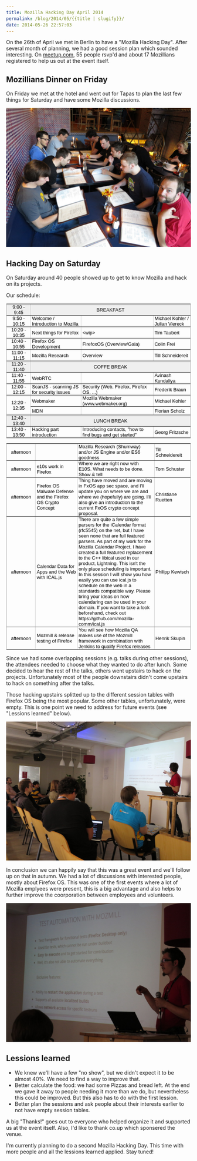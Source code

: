 ```yaml
---
title: Mozilla Hacking Day April 2014
permalink: /blog/2014/05/{{title | slugify}}/
date: 2014-05-26 22:57:03
---
```


On the 26th of April we met in Berlin to have a "Mozilla Hacking Day". After several month of planning, we had a good session plan which sounded interesting. On [meetup.com](http://meetup.com), 55 people rsvp'd and about 17 Mozillians registered to help us out at the event itself.

<!-- excerpt -->

## Mozillians Dinner on Friday

On Friday we met at the hotel and went out for Tapas to plan the last few things for Saturday and have some Mozilla discussions.

[![Berlin_20140425_016_1280](/images/2014/05/Berlin_20140425_016_1280.jpg)](/images/2014/05/Berlin_20140425_016_1280.jpg)

## Hacking Day on Saturday

On Saturday around 40 people showed up to get to know Mozilla and hack on its projects.

Our schedule:

<table dir="ltr" style="table-layout: fixed; font-size: 13px; font-family: arial,sans,sans-serif; border-collapse: collapse; border: 1px solid #ccc;" border="1" cellspacing="0" cellpadding="0"><colgroup><col width="120" /><col width="252" /><col width="341" /><col width="147" /></colgroup>
<tbody>
<tr style="height: 23px;">
<td style="padding: 0px 3px 0px 3px; vertical-align: middle; background-color: #efefef; color: #000000; text-align: center; direction: ltr;">9:00 - 9:45</td>
<td style="padding: 0px 3px 0px 3px; vertical-align: middle; background-color: #efefef; color: #000000; text-align: center; direction: ltr;" colspan="3" rowspan="1">BREAKFAST</td>
</tr>
<tr style="height: 23px;">
<td style="padding: 0px 3px 0px 3px; vertical-align: middle; color: #000000; text-align: center; direction: ltr;">9:50 - 10:15</td>
<td style="padding: 0px 3px 0px 3px; vertical-align: middle; color: #000000; text-align: left; direction: ltr;">Welcome / Introduction to Mozilla</td>
<td style="padding: 0px 3px 0px 3px; vertical-align: middle;"></td>
<td style="padding: 0px 3px 0px 3px; vertical-align: middle; color: #000000; text-align: left; direction: ltr;">Michael Kohler / Julian Viereck</td>
</tr>
<tr style="height: 23px;">
<td style="padding: 0px 3px 0px 3px; vertical-align: middle; color: #000000; text-align: center; direction: ltr;">10:20 - 10:35</td>
<td style="padding: 0px 3px 0px 3px; vertical-align: middle; color: #000000; text-align: left; direction: ltr;">Next things for Firefox</td>
<td style="padding: 0px 3px 0px 3px; vertical-align: middle; color: #000000; text-align: left; direction: ltr;">&lt;wip&gt;</td>
<td style="padding: 0px 3px 0px 3px; vertical-align: middle; color: #000000; text-align: left; direction: ltr;">Tim Taubert</td>
</tr>
<tr style="height: 23px;">
<td style="padding: 0px 3px 0px 3px; vertical-align: middle; color: #000000; text-align: center; direction: ltr;">10:40 - 10:55</td>
<td style="padding: 0px 3px 0px 3px; vertical-align: middle; color: #000000; text-align: left; direction: ltr;">Firefox OS Development</td>
<td style="padding: 0px 3px 0px 3px; vertical-align: middle; color: #000000; text-align: left; direction: ltr;">FirefoxOS (Overview/Gaia)</td>
<td style="padding: 0px 3px 0px 3px; vertical-align: middle; color: #000000; text-align: left; direction: ltr;">Colin Frei</td>
</tr>
<tr style="height: 23px;">
<td style="padding: 0px 3px 0px 3px; vertical-align: middle; color: #000000; text-align: center; direction: ltr;">11:00 - 11:15</td>
<td style="padding: 0px 3px 0px 3px; vertical-align: middle; color: #000000; text-align: left; direction: ltr;">Mozilla Research</td>
<td style="padding: 0px 3px 0px 3px; vertical-align: middle; color: #000000; text-align: left; direction: ltr;">Overview</td>
<td style="padding: 0px 3px 0px 3px; vertical-align: middle; color: #000000; text-align: left; direction: ltr;">Till Schneidereit</td>
</tr>
<tr style="height: 23px;">
<td style="padding: 0px 3px 0px 3px; vertical-align: middle; background-color: #efefef; color: #000000; text-align: center; direction: ltr;">11:20 - 11:40</td>
<td style="padding: 0px 3px 0px 3px; vertical-align: middle; background-color: #efefef; color: #000000; text-align: center; direction: ltr;" colspan="3" rowspan="1">COFFE BREAK</td>
</tr>
<tr style="height: 23px;">
<td style="padding: 0px 3px 0px 3px; vertical-align: middle; color: #000000; text-align: center; direction: ltr;">11:40 - 11:55</td>
<td style="padding: 0px 3px 0px 3px; vertical-align: middle; color: #000000; text-align: left; direction: ltr;">WebRTC</td>
<td style="padding: 0px 3px 0px 3px; vertical-align: middle;"></td>
<td style="padding: 0px 3px 0px 3px; vertical-align: middle; color: #000000; text-align: left; direction: ltr;">Avinash Kundaliya</td>
</tr>
<tr style="height: 23px;">
<td style="padding: 0px 3px 0px 3px; vertical-align: middle; color: #000000; text-align: center; direction: ltr;">12:00 - 12:15</td>
<td style="padding: 0px 3px 0px 3px; vertical-align: middle; color: #000000; text-align: left; direction: ltr;">ScanJS - scanning JS for security issues</td>
<td style="padding: 0px 3px 0px 3px; vertical-align: middle; color: #000000; text-align: left; direction: ltr;">Security (Web, Firefox, Firefox OS, ...)</td>
<td style="padding: 0px 3px 0px 3px; vertical-align: middle; color: #000000; text-align: left; direction: ltr;">Frederik Braun</td>
</tr>
<tr style="height: 23px;">
<td style="padding: 0px 3px 0px 3px; vertical-align: middle; color: #000000; text-align: center; direction: ltr;" colspan="1" rowspan="2">
<div style="max-height: 45.5px;">12:20 - 12:35</div></td>
<td style="padding: 0px 3px 0px 3px; vertical-align: middle; color: #000000; text-align: left; direction: ltr;">Webmaker</td>
<td style="padding: 0px 3px 0px 3px; vertical-align: middle; color: #000000; text-align: left; direction: ltr;">Mozilla Webmaker (www.webmaker.org)</td>
<td style="padding: 0px 3px 0px 3px; vertical-align: middle; color: #000000; text-align: left; direction: ltr;">Michael Kohler</td>
</tr>
<tr style="height: 23px;">
<td style="padding: 0px 3px 0px 3px; vertical-align: middle; color: #000000; text-align: left; direction: ltr;">MDN</td>
<td style="padding: 0px 3px 0px 3px; vertical-align: middle;"></td>
<td style="padding: 0px 3px 0px 3px; vertical-align: middle; color: #000000; text-align: left; direction: ltr;">Florian Scholz</td>
</tr>
<tr style="height: 23px;">
<td style="padding: 0px 3px 0px 3px; vertical-align: middle; background-color: #efefef; color: #000000; text-align: center; direction: ltr;">12:40 - 13:40</td>
<td style="padding: 0px 3px 0px 3px; vertical-align: middle; background-color: #efefef; color: #000000; text-align: center; direction: ltr;" colspan="3" rowspan="1">LUNCH BREAK</td>
</tr>
<tr style="height: 23px;">
<td style="padding: 0px 3px 0px 3px; vertical-align: middle; color: #000000; text-align: center; direction: ltr;">13:40 - 13:50</td>
<td style="padding: 0px 3px 0px 3px; vertical-align: middle; color: #000000; text-align: left; direction: ltr;">Hacking part introduction</td>
<td style="padding: 0px 3px 0px 3px; vertical-align: middle; color: #000000; text-align: left; direction: ltr;">Introducing contacts, "how to find bugs and get started"</td>
<td style="padding: 0px 3px 0px 3px; vertical-align: middle; color: #000000; text-align: left; direction: ltr;">Georg Fritzsche</td>
</tr>
</tbody>
</table>
<table dir="ltr" style="table-layout: fixed; font-size: 13px; font-family: arial,sans,sans-serif; border-collapse: collapse; border: 1px solid #ccc;" border="1" cellspacing="0" cellpadding="0"><colgroup><col width="120" /><col width="252" /><col width="341" /><col width="147" /></colgroup>
<tbody>
<tr style="height: 17px;">
<td style="padding: 0px 3px 0px 3px; vertical-align: middle; color: #000000; text-align: center; direction: ltr;">afternoon</td>
<td style="padding: 0px 3px 0px 3px; vertical-align: middle;"></td>
<td style="padding: 0px 3px 0px 3px; vertical-align: bottom; color: #000000; text-align: left; direction: ltr;">Mozilla Research (Shumway) and/or JS Engine and/or ES6 goodness</td>
<td style="padding: 0px 3px 0px 3px; vertical-align: middle; color: #000000; text-align: left; direction: ltr;">Till Schneidereit</td>
</tr>
<tr style="height: 17px;">
<td style="padding: 0px 3px 0px 3px; vertical-align: middle; color: #000000; text-align: center; direction: ltr;">afternoon</td>
<td style="padding: 0px 3px 0px 3px; vertical-align: middle; color: #000000; text-align: left; direction: ltr;">e10s work in Firefox</td>
<td style="padding: 0px 3px 0px 3px; vertical-align: bottom; color: #000000; text-align: left; direction: ltr;">Where we are right now with E10S. What needs to be done. Show &amp; tell</td>
<td style="padding: 0px 3px 0px 3px; vertical-align: middle; color: #000000; text-align: left; direction: ltr;">Tom Schuster</td>
</tr>
<tr style="height: 17px;">
<td style="padding: 0px 3px 0px 3px; vertical-align: middle; color: #000000; text-align: center; direction: ltr;">afternoon</td>
<td style="padding: 0px 3px 0px 3px; vertical-align: middle; color: #000000; text-align: left; direction: ltr;">Firefox OS Malware Defense and the Firefox OS Crypto Concept</td>
<td style="padding: 0px 3px 0px 3px; vertical-align: top; color: #000000; text-align: left; direction: ltr;">Thing have moved and are moving in FxOS app sec space, and I'll update you on where we are and where we (hopefully) are going. I'll also give an introduction to the current FxOS crypto concept proposal.</td>
<td style="padding: 0px 3px 0px 3px; vertical-align: middle; color: #000000; text-align: left; direction: ltr;">Christiane Ruetten</td>
</tr>
<tr style="height: 17px;">
<td style="padding: 0px 3px 0px 3px; vertical-align: middle; color: #000000; text-align: center; direction: ltr;">afternoon</td>
<td style="padding: 0px 3px 0px 3px; vertical-align: middle; color: #000000; text-align: left; direction: ltr;">Calendar Data for Apps and the Web with ICAL.js</td>
<td style="padding: 0px 3px 0px 3px; vertical-align: bottom; color: #000000; text-align: left; direction: ltr;">There are quite a few simple parsers for the iCalendar format (rfc5545)
on the net, but I have seen none that are full featured parsers. As part of my work for the Mozilla Calendar Project, I have created a
full featured replacement to the C++ libical used in our product, Lightning. This isn't the only place scheduling is important. In this session I will show you how easily you can use ical.js to schedule on the web in a standards compatible way. Please bring your ideas on how calendaring can be used in your domain. If you want to take a look beforehand, check out https://github.com/mozilla-comm/ical.js</td>
<td style="padding: 0px 3px 0px 3px; vertical-align: middle; color: #000000; text-align: left; direction: ltr;">Philipp Kewisch</td>
</tr>
<tr style="height: 17px;">
<td style="padding: 0px 3px 0px 3px; vertical-align: middle; color: #000000; text-align: center; direction: ltr;">afternoon</td>
<td style="padding: 0px 3px 0px 3px; vertical-align: middle; color: #000000; text-align: left; direction: ltr;">Mozmill &amp; release testing of Firefox</td>
<td style="padding: 0px 3px 0px 3px; vertical-align: bottom; color: #000000; text-align: left; direction: ltr;">You will see how Mozilla QA makes use of the Mozmill framework in combination with Jenkins to qualify Firefox releases</td>
<td style="padding: 0px 3px 0px 3px; vertical-align: middle; color: #000000; text-align: left; direction: ltr;">Henrik Skupin</td>
</tr>
</tbody>
</table>

Since we had some overlapping sessions (e.g. talks during other sessions), the attendees needed to choose what they wanted to do after lunch. Some decided to hear the rest of the talks, others went upstairs to hack on the projects. Unfortunately most of the people downstairs didn't come upstairs to hack on something after the talks.

Those hacking upstairs splitted up to the different session tables with Firefox OS being the most popular. Some other tables, unfortunately, were empty. This is one point we need to address for future events (see "Lessions learned" below).

[![Berlin_20140426_01_1280](/images/2014/05/Berlin_20140426_01_1280.jpg)](/images/2014/05/Berlin_20140426_01_1280.jpg)

In conclusion we can happily say that this was a great event and we'll follow up on that in autumn. We had a lot of discussions with interested people, mostly about Firefox OS. This was one of the first events where a lot of Mozilla emplyees were present, this is a big advantage and also helps to further improve the coorporation between employees and volunteers.

[![Berlin_20140426_02_1280](/images/2014/05/Berlin_20140426_02_1280.jpg)](/images/2014/05/Berlin_20140426_02_1280.jpg)

## Lessions learned

*   We knew we'll have a few "no show", but we didn't expect it to be almost 40%. We need to find a way to improve that.
*   Better calculate the food: we had some Pizzas and bread left. At the end we gave it away to people needing it more than we do, but nevertheless this could be improved. But this also has to do with the first lession.
*   Better plan the sessions and ask people about their interests earlier to not have empty session tables.

A big "Thanks!" goes out to everyone who helped organize it and supported us at the event itself. Also, I'd like to thank co.up which sponsered the venue.

I'm currently planning to do a second Mozilla Hacking Day. This time with more people and all the lessions learned applied. Stay tuned!
